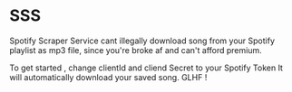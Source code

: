 # SSS
Spotify Scraper Service  cant illegally download song from your Spotify playlist as mp3 file, since you're broke af and can't afford premium.

To get started , change clientId and cliend Secret to your Spotify Token
It will automatically download your saved song.
GLHF !

